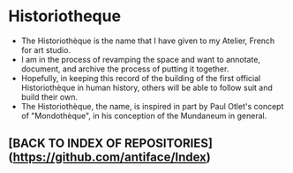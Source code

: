 # Historiotheque
* The Historiothèque is the name that I have given to my Atelier, French for art studio.
* I am in the process of revamping the space and want to annotate, document, and archive the process of putting it together.
* Hopefully, in keeping this record of the building of the first official Historiothèque in human history, others will be able to follow suit and build their own.
* The Historiothèque, the name, is inspired in part by Paul Otlet's concept of "Mondothèque", in his conception of the Mundaneum in general.

## [BACK TO INDEX OF REPOSITORIES] (https://github.com/antiface/Index)
